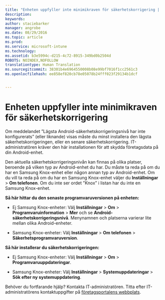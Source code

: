 ```yaml
---
title: "Enheten uppfyller inte minimikraven för säkerhetskorrigering | Microsoft Intune"
description: 
keywords: 
author: staciebarker
manager: angrobe
ms.date: 08/29/2016
ms.topic: article
ms.prod: 
ms.service: microsoft-intune
ms.technology: 
ms.assetid: b3e5994c-d215-4c72-8915-349bd0b2504d
ROBOTS: NOINDEX,NOFOLLOW
translationtype: Human Translation
ms.sourcegitcommit: 38301b4e6964550008b08e99bf7016f1cc2561c3
ms.openlocfilehash: ee858ef820cb78e05078b24fff023f29134b1dcf


---
```


# Enheten uppfyller inte minimikraven för säkerhetskorrigering

Om meddelandet ”Lägsta Android-säkerhetskorrigeringsnivå har inte konfigurerats” (eller liknande) visas måste du minst installera den lägsta säkerhetskorrigeringen, eller en senare säkerhetskorrigering. IT-administratören kräver den här installationen för att skydda företagsdata på din Android-enhet.

Den aktuella säkerhetskorrigeringsnivån kan finnas på olika platser, beroende på vilken typ av Android-enhet du har. Du måste ta reda på om du har en Samsung Knox-enhet eller någon annan typ av Android-enhet. Om du vill ta reda på om du har en Samsung Knox-enhet väljer du **Inställningar** > **Om telefonen**. Om du inte ser ordet ”Knox” i listan har du inte en Samsung Knox-enhet.

**Så här hittar du den senaste programvaruversionen på enheten:**

- Ej Samsung Knox-enheter: Välj **Inställningar** > **Om** > **Programvaruinformation** > **Mer** och se **Android-säkerhetskorrigeringsnivå**. Menynamnen och platserna varierar lite mellan olika Android-enheter.

- Samsung Knox-enheter: Välj **Inställningar** > **Om telefonen** > **Säkerhetsprogramvaruversion**.

**Så här installerar du säkerhetskorrigeringen:**

- Ej Samsung Knox-enheter: Välj **Inställningar** > **Om** > **Programvaruuppdateringar**.

- Samsung Knox-enheter: Välj **Inställningar** > **Systemuppdateringar** > **Sök efter ny systemuppdatering**.

Behöver du fortfarande hjälp? Kontakta IT-administratören. Titta efter IT-administratörens kontaktuppgifter på [företagsportalens webbplats](http://portal.manage.microsoft.com).





<!--HONumber=Aug16_HO5-->


